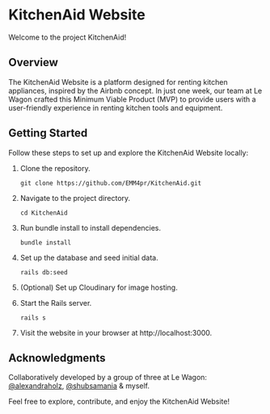# KitchenAid Website

Welcome to the project KitchenAid!

## Overview

The KitchenAid Website is a platform designed for renting kitchen appliances, inspired by the Airbnb concept. In just one week, our team at Le Wagon crafted this Minimum Viable Product (MVP) to provide users with a user-friendly experience in renting kitchen tools and equipment.

## Getting Started

Follow these steps to set up and explore the KitchenAid Website locally:

1. Clone the repository.

   `git clone https://github.com/EMM4pr/KitchenAid.git`

3. Navigate to the project directory.

   `cd KitchenAid`

4. Run bundle install to install dependencies.

   `bundle install`

5. Set up the database and seed initial data.

   `rails db:seed`

6. (Optional) Set up Cloudinary for image hosting.

7. Start the Rails server.
 
   `rails s`

8. Visit the website in your browser at http://localhost:3000.

## Acknowledgments
Collaboratively developed by a group of three at Le Wagon: [@alexandraholz](https://github.com/alexandraholz), [@shubsamania](https://github.com/shubsamania) & myself.

Feel free to explore, contribute, and enjoy the KitchenAid Website!
